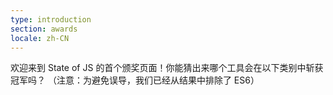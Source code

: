 ```yaml
---
type: introduction
section: awards
locale: zh-CN
---
```

欢迎来到 State of JS 的首个颁奖页面！你能猜出来哪个工具会在以下类别中斩获冠军吗？
<span class="note">（注意：为避免误导，我们已经从结果中排除了 ES6）</span>
